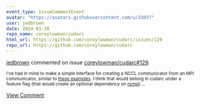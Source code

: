 ```yaml
---
event_type: IssueCommentEvent
avatar: "https://avatars.githubusercontent.com/u/3303?"
user: jedbrown
date: 2024-01-30
repo_name: coreylowman/cudarc
html_url: https://github.com/coreylowman/cudarc/issues/129
repo_url: https://github.com/coreylowman/cudarc
---
```


<a href='https://github.com/jedbrown' target='_blank'>jedbrown</a> commented on issue <a href='https://github.com/coreylowman/cudarc/issues/129' target='_blank'>coreylowman/cudarc#129</a>.

<small>I've had in mind to make a simple interface for creating a NCCL communicator from an MPI communicator, similar to [these examples](https://docs.nvidia.com/deeplearning/nccl/user-guide/docs/examples.html#example-2-one-device-per-process-or-thread). I think that would belong in cudarc under a feature flag (that would create an optional dependency on [rsmpi](https://github.com/rsmpi/rsmpi/))....</small>

<a href='https://github.com/coreylowman/cudarc/issues/129' target='_blank'>View Comment</a>